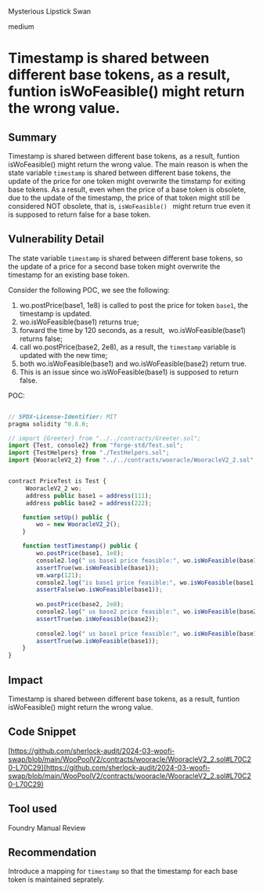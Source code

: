 Mysterious Lipstick Swan

medium

# Timestamp is shared between different base tokens, as a result, funtion isWoFeasible() might return the wrong value.

## Summary
Timestamp is shared between different base tokens, as a result, funtion isWoFeasible() might return the wrong value.  The main reason is when the state variable ``timestamp`` is shared between different base tokens, the update of the price for one token might overwrite the timstamp for exiting base tokens. As a result, even when the price of a base token is obsolete, due to the update of the timestamp, the price of that token might still be considered NOT obsolete, that is, ``isWoFeasible() `` might return true even it is supposed to return false for a base token. 

## Vulnerability Detail

The state variable ``timestamp`` is shared between different base tokens, so the update of a price for a second base token
might overwrite the timestamp for an existing base token. 

Consider the following POC, we see the following:
1)   wo.postPrice(base1, 1e8) is called to post the price for token ``base1``, the timestamp is updated.
2) wo.isWoFeasible(base1) returns true;
3) forward the time by 120 seconds, as a result,  wo.isWoFeasible(base1) returns false;
4) call wo.postPrice(base2, 2e8), as a result, the ``timestamp`` variable is updated with the new time;
5) both wo.isWoFeasible(base1) and wo.isWoFeasible(base2) return true. 
6) This is an issue since wo.isWoFeasible(base1) is supposed to return false.

POC:

```javascript

// SPDX-License-Identifier: MIT
pragma solidity ^0.8.0;

// import {Greeter} from "../../contracts/Greeter.sol";
import {Test, console2} from "forge-std/Test.sol";
import {TestHelpers} from "./TestHelpers.sol";
import {WooracleV2_2} from "../../contracts/wooracle/WooracleV2_2.sol";


contract PriceTest is Test {
     WooracleV2_2 wo;
     address public base1 = address(111);
     address public base2 = address(222);

    function setUp() public {
        wo = new WooracleV2_2(); 
    }

    function testTimestamp() public {
        wo.postPrice(base1, 1e8);
        console2.log(" us base1 price feasible:", wo.isWoFeasible(base1));
        assertTrue(wo.isWoFeasible(base1));
        vm.warp(121);
        console2.log("is base1 price feasible:", wo.isWoFeasible(base1));
        assertFalse(wo.isWoFeasible(base1));
   
        wo.postPrice(base2, 2e8);
        console2.log(" us base2 price feasible:", wo.isWoFeasible(base2));
        assertTrue(wo.isWoFeasible(base2));
        
        console2.log(" us base1 price feasible:", wo.isWoFeasible(base1));
        assertTrue(wo.isWoFeasible(base1));
    }    
}
```

## Impact
Timestamp is shared between different base tokens, as a result, funtion isWoFeasible() might return the wrong value.

## Code Snippet
[https://github.com/sherlock-audit/2024-03-woofi-swap/blob/main/WooPoolV2/contracts/wooracle/WooracleV2_2.sol#L70C20-L70C29](https://github.com/sherlock-audit/2024-03-woofi-swap/blob/main/WooPoolV2/contracts/wooracle/WooracleV2_2.sol#L70C20-L70C29)

## Tool used
Foundry
Manual Review

## Recommendation
Introduce a mapping for ``timestamp`` so that the timestamp for each base token is maintained seprately. 